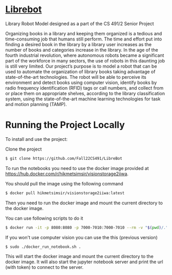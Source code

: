 # [Librebot](https://fall22cs491.github.io/)
Library Robot Model designed as a part of the CS 491/2 Senior Project


Organizing books in a library and keeping them organized is a tedious and time-consuming job that humans still perform. The time and effort put into finding a desired book in the library by a library user increases as the number of books and categories increase in the library. In the age of the fourth industrial revolution, where autonomous robots became a significant part of the workforce in many sectors, the use of robots in this daunting job is still very limited. Our project’s purpose is to model a robot that can be used to automate the organization of library books taking advantage of state-of-the-art technologies. The robot will be able to perceive its environment and detect books using computer vision, identify books by radio frequency identification (RFID) tags or call numbers, and collect from or place them on appropriate shelves, according to the library classification system, using the state-of-the-art machine learning technologies for task and motion planning (TAMP).

# Running the Project Locally
To install and use the project:

Clone the project 
```bash
$ git clone https://github.com/Fall22CS491/LibreBot
```
To run the notebooks you need to use the docker image provided at
https://hub.docker.com/r/hikmetsimsir/visionstorage2iiwa.

You should pull the image using the following command
```bash
$ docker pull hikmetsimsir/visionstorage2iiwa:latest
```

Then you need to run the docker image and mount the current directory to the docker image.

You can use following scripts to do it
```bash
$ docker run -it -p 8080:8080 -p 7000-7010:7000-7010 --rm -v "$(pwd)/."":"/code visionstorage2iiwa:latest
```

If you won't use computer vision you can use the this (previous version)
```bash
$ sudo ./docker_run_notebook.sh .
```
This will start the docker image and mount the current directory to the docker image. 
It will also start the jupyter notebook server and print the url (with token) to connect to the server.

